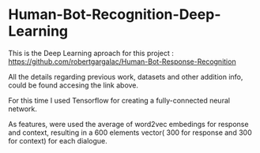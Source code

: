 # Human-Bot-Recognition-Deep-Learning
This is the Deep Learning aproach for this project : https://github.com/robertgargalac/Human-Bot-Response-Recognition

All the details regarding previous work, datasets and other addition info, could be found accesing the link above.

For this time I used Tensorflow for creating a fully-connected neural network.

As features, were used the average of word2vec embedings for response and context, resulting in a 600 elements vector( 300 for response and 300 for context) for each dialogue.


